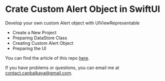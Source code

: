 # Crate Custom Alert Object in SwiftUI
Develop your own custom Alert object with UIViewRepresentable

* Create a New Project 
* Preparing DataStore Class
* Creating Custom Alert Object
* Preparing the UI

You can find the article of this repo [here](https://betterprogramming.pub/crate-custom-alert-object-in-swiftui-bddf98923a1).

If you have problems or questions, you can email me at <contact.canbalkaya@gmail.com>.
